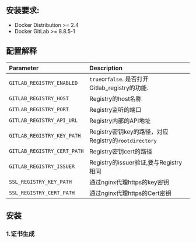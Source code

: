 ## 安装要求:

* Docker Distribution &gt;= 2.4
* Docker GitLab &gt;= 8.8.5-1

## 配置解释

| Parameter | Description |
| :--- | :--- |
| `GITLAB_REGISTRY_ENABLED` | `true`or`false`. 是否打开Gitlab_registry的功能. |
| `GITLAB_REGISTRY_HOST` | Registry的host名称 |
| `GITLAB_REGISTRY_PORT` | Registry监听的端口 |
| `GITLAB_REGISTRY_API_URL` | Registry内部的API地址 |
| `GITLAB_REGISTRY_KEY_PATH` | Registry密钥key的路径，对应Registry的`rootdirectory` |
| `GITLAB_REGISTRY_CERT_PATH` | Registry密钥cert的路径 |
| `GITLAB_REGISTRY_ISSUER` | Registry的issuer验证,要与Registry相同|
| `SSL_REGISTRY_KEY_PATH` | 通过nginx代理https的key密钥 |
| `SSL_REGISTRY_CERT_PATH` | 通过nginx代理https的Cert密钥|

## 安装
### 1.证书生成

